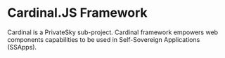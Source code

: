 # Cardinal.JS Framework
Cardinal is a PrivateSky sub-project. Cardinal framework empowers web components capabilities to be used in Self-Sovereign Applications (SSApps).

